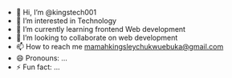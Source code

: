 - 👋 Hi, I’m @kingstech001
- 👀 I’m interested in Technology 
- 🌱 I’m currently learning frontend Web development 
- 💞️ I’m looking to collaborate on web development 
- 📫 How to reach me mamahkingsleychukwuebuka@gmail.com
- 😄 Pronouns: ...
- ⚡ Fun fact: ...

<!---
kingstech001/kingstech001 is a ✨ special ✨ repository because its `README.md` (this file) appears on your GitHub profile.
You can click the Preview link to take a look at your changes.
--->
